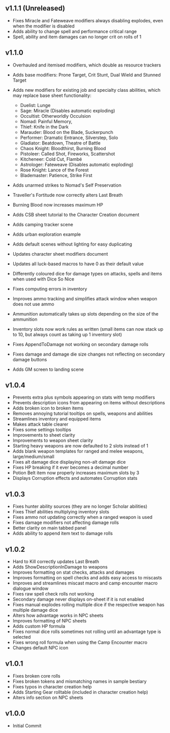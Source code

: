 ## v1.1.1 (Unreleased)
* Fixes Miracle and Fateweave modifiers always disabling explodes, even when the modifier is disabled
* Adds ability to change spell and performance critical range
* Spell, ability and item damages can no longer crit on rolls of 1

## v1.1.0
* Overhauled and itemised modifiers, which double as resource trackers
* Adds base modifiers: Prone Target, Crit Stunt, Dual Wield and Stunned Target
* Adds new modifiers for existing job and specialty class abilities, which may replace base sheet functionality:
  * Duelist: Lunge
  * Sage: Miracle (Disables automatic exploding)
  * Occultist: Otherworldly Occulsion
  * Nomad: Painful Memory,
  * Thief: Knife in the Dark
  * Marauder: Blood on the Blade, Suckerpunch
  * Performer: Dramatic Entrance, Silverstep, Solo
  * Gladiator: Beatdown, Theatre of Battle
  * Chaos Knight: Bloodthirst, Burning Blood
  * Pistoleer: Called Shot, Fireworks, Scattershot
  * Kitcheneer: Cold Cut, Flambé
  * Astrologer: Fateweave (Disables automatic exploding)
  * Rose Knight: Lance of the Forest
  * Blademaster: Patience, Strike First

* Adds unarmed strikes to Nomad's Self Preservation
* Traveller's Fortitude now correctly alters Last Breath
* Burning Blood now increases maximum HP
* Adds CSB sheet tutorial to the Character Creation document
* Adds camping tracker scene
* Adds urban exploration example
* Adds default scenes without lighting for easy duplicating
* Updates character sheet modifiers document
* Updates all luck-based macros to have 0 as their default value
* Differently coloured dice for damage types on attacks, spells and items when used with Dice So Nice
* Fixes computing errors in inventory
* Improves ammo tracking and simplifies attack window when weapon does not use ammo
* Ammunition automatically takes up slots depending on the size of the ammunition
* Inventory slots now work rules as written (small items can now stack up to 10, but always count as taking up 1 inventory slot)
* Fixes AppendToDamage not working on secondary damage rolls
* Fixes damage and damage die size changes not reflecting on secondary damage buttons
* Adds GM screen to landing scene

## v1.0.4
* Prevents extra plus symbols appearing on stats with temp modifiers
* Prevents description icons from appearing on items without descriptions
* Adds broken icon to broken items
* Removes annoying tutorial tooltips on spells, weapons and abilities
* Streamlines inventory and equipped items
* Makes attack table clearer
* Fixes some settings tooltips
* Improvements to sheet clarity
* Improvements to weapon sheet clarity
* Starting heavy weapons are now defaulted to 2 slots instead of 1
* Adds blank weapon templates for ranged and melee weapons, large/medium/small
* Fixes alt damage dice displaying non-alt damage dice
* Fixes HP breaking if it ever becomes a decimal number
* Potion Belt item now properly increases maximum slots by 3
* Displays Corruption effects and automates Corruption stats

## v1.0.3
* Fixes hunter ability sources (they are no longer Scholar abilities)
* Fixes Thief abilities multiplying inventory slots
* Fixes ammo not updating correctly when a ranged weapon is used
* Fixes damage modifiers not affecting damage rolls
* Better clarity on main tabbed panel
* Adds ability to append item text to damage rolls

## v1.0.2
* Hard to Kill correctly updates Last Breath
* Adds ShowDescriptionInDamage to weapons
* Improves formatting on stat checks, attacks and damages
* Improves formatting on spell checks and adds easy access to miscasts
* Improves  and streamlines miscast macro and camp encounter macro dialogue window
* Fixes raw spell check rolls not working
* Secondary damage never displays on-sheet if it is not enabled
* Fixes manual explodes rolling multiple dice if the respective weapon has multiple damage dice
* Alters how advantage works in NPC sheets
* Improves formatting of NPC sheets
* Adds custom HP formula
* Fixes normal dice rolls sometimes not rolling until an advantage type is selected
* Fixes wrong roll formula when using the Camp Encounter macro
* Changes default NPC icon

## v1.0.1
* Fixes broken core rolls
* Fixes broken tokens and mismatching names in sample bestiary
* Fixes typos in character creation help
* Adds Starting Gear rolltable (included in character creation help)
* Alters info section on NPC sheets

## v1.0.0
* Initial Commit
